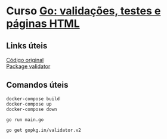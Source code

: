 # Curso [Go: validações, testes e páginas HTML](https://cursos.alura.com.br/course/go-validacoes-testes-paginas-html)  

## Links úteis  
[Código original](https://github.com/alura-cursos/api_rest_gin_go_2-validacoes-e-testes)  
[Package validator](https://pkg.go.dev/gopkg.in/validator.v2)  

## Comandos úteis  
```
docker-compose build
docker-compose up
docker-compose down

go run main.go

go get gopkg.in/validator.v2
```